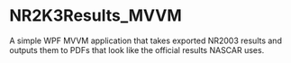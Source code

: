 # NR2K3Results_MVVM

A simple WPF MVVM application that takes exported NR2003 results and outputs them to PDFs that look like the official results NASCAR uses.
